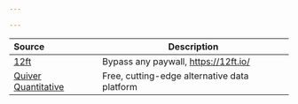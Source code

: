 ```yaml
---

---
```


| Source | Description
:---|---
| [12ft](https://12ft.io/) | Bypass any paywall, https://12ft.io/<URL>
| [Quiver Quantitative](https://www.quiverquant.com/) | Free, cutting-edge alternative data platform |
